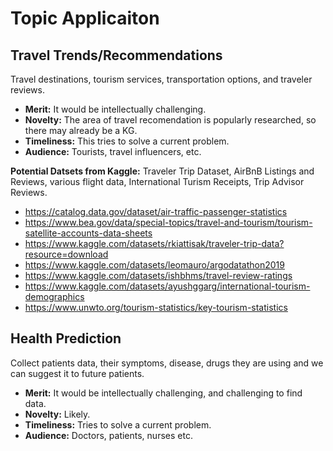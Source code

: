# Topic Applicaiton
## Travel Trends/Recommendations
  
  Travel destinations, tourism services, transportation options, and traveler reviews.
  
  - **Merit:** It would be intellectually challenging.
  - **Novelty:** The area of travel recomendation is popularly researched, so there may already be a KG.
  - **Timeliness:** This tries to solve a current problem.
  - **Audience:** Tourists, travel influencers, etc.

  **Potential Datsets from Kaggle:** Traveler Trip Dataset, AirBnB Listings and Reviews, various flight data, International Turism Receipts, Trip Advisor Reviews. 
  - https://catalog.data.gov/dataset/air-traffic-passenger-statistics
  - https://www.bea.gov/data/special-topics/travel-and-tourism/tourism-satellite-accounts-data-sheets
  - https://www.kaggle.com/datasets/rkiattisak/traveler-trip-data?resource=download
  - https://www.kaggle.com/datasets/leomauro/argodatathon2019
  - https://www.kaggle.com/datasets/ishbhms/travel-review-ratings
  - https://www.kaggle.com/datasets/ayushggarg/international-tourism-demographics
  - https://www.unwto.org/tourism-statistics/key-tourism-statistics
  
## Health Prediction

  Collect patients data, their symptoms, disease, drugs they are using and we can suggest it to future patients.
  - **Merit:** It would be intellectually challenging, and challenging to find data.
  - **Novelty:** Likely.
  - **Timeliness:** Tries to solve a current problem.
  - **Audience:** Doctors, patients, nurses etc. 
